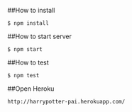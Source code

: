 ##How to install
```
$ npm install
```
##How to start server
```
$ npm start
```
##How to test
```
$ npm test
```
##Open Heroku
```
http://harrypotter-pai.herokuapp.com/
```

